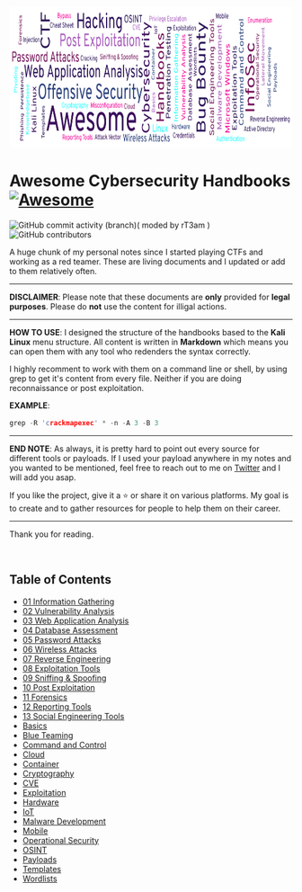 <p align="center">
  <img width="700" height="250" src="https://github.com/0xsyr0/Awesome-Cybersecurity-Handbooks/blob/main/images/awesome-cybersecurity-handbooks.png">
</p>

# Awesome Cybersecurity Handbooks [![Awesome](https://cdn.rawgit.com/sindresorhus/awesome/d7305f38d29fed78fa85652e3a63e154dd8e8829/media/badge.svg)](https://github.com/sindresorhus/awesome)

![GitHub commit activity (branch)](https://img.shields.io/github/commit-activity/m/0xsyr0/Awesome-Cybersecurity-Handbooks)( moded by rT3am ) ![GitHub contributors](https://img.shields.io/github/contributors/0xsyr0/Awesome-Cybersecurity-Handbooks)

A huge chunk of my personal notes since I started playing CTFs and working as a red teamer. These are living documents and I updated or add to them relatively often.

---

**DISCLAIMER**: Please note that these documents are **only** provided for **legal purposes**. Please do **not** use the content for illigal actions.

---

**HOW TO USE**: I designed the structure of the handbooks based to the **Kali Linux** menu structure. All content is written in **Markdown** which means you can open them with any tool who redenders the syntax correctly.

I highly recomment to work with them on a command line or shell, by using grep to get it's content from every file. Neither if you are doing reconnaissance or post exploitation.

**EXAMPLE**: 

```c
grep -R 'crackmapexec' * -n -A 3 -B 3
```

---

**END NOTE**: As always, it is pretty hard to point out every source for different tools or payloads. If I used your payload anywhere in my notes and you wanted to be mentioned, feel free to reach out to me on [Twitter](https://twitter.com/syr0_) and I will add you asap.

If you like the project, give it a :star: or share it on various platforms. My goal is to create and to gather resources for people to help them on their career.

---

Thank you for reading.

<br>

## Table of Contents

- [01 Information Gathering](https://github.com/0xsyr0/Awesome-Cybersecurity-Handbooks/blob/main/handbooks/01_information_gathering.md)
- [02 Vulnerability Analysis](https://github.com/0xsyr0/Awesome-Cybersecurity-Handbooks/blob/main/handbooks/02_vulnerability_analysis.md)
- [03 Web Application Analysis](https://github.com/0xsyr0/Awesome-Cybersecurity-Handbooks/blob/main/handbooks/03_web_application_analysis.md)
- [04 Database Assessment](https://github.com/0xsyr0/Awesome-Cybersecurity-Handbooks/blob/main/handbooks/04_database_assessment.md)
- [05 Password Attacks](https://github.com/0xsyr0/Awesome-Cybersecurity-Handbooks/blob/main/handbooks/05_password_attacks.md)
- [06 Wireless Attacks](https://github.com/0xsyr0/Awesome-Cybersecurity-Handbooks/blob/main/handbooks/06_wireless_attacks.md)
- [07 Reverse Engineering](https://github.com/0xsyr0/Awesome-Cybersecurity-Handbooks/blob/main/handbooks/07_reverse_engineering.md)
- [08 Exploitation Tools](https://github.com/0xsyr0/Awesome-Cybersecurity-Handbooks/blob/main/handbooks/08_exploitation_tools.md)
- [09 Sniffing & Spoofing](https://github.com/0xsyr0/Awesome-Cybersecurity-Handbooks/blob/main/handbooks/09_sniffing_%26_spoofing.md)
- [10 Post Exploitation](https://github.com/0xsyr0/Awesome-Cybersecurity-Handbooks/blob/main/handbooks/10_post_exploitation.md)
- [11 Forensics](https://github.com/0xsyr0/Awesome-Cybersecurity-Handbooks/blob/main/handbooks/11_forensics.md)
- [12 Reporting Tools](https://github.com/0xsyr0/Awesome-Cybersecurity-Handbooks/blob/main/handbooks/12_reporting_tools.md)
- [13 Social Engineering Tools](https://github.com/0xsyr0/Awesome-Cybersecurity-Handbooks/blob/main/handbooks/13_social_engineering_tools.md)
- [Basics](https://github.com/0xsyr0/Awesome-Cybersecurity-Handbooks/blob/main/handbooks/basics.md)
- [Blue Teaming](https://github.com/0xsyr0/Awesome-Cybersecurity-Handbooks/blob/main/handbooks/blue_teaming.md)
- [Command and Control](https://github.com/0xsyr0/Awesome-Cybersecurity-Handbooks/blob/main/handbooks/command_and_control.md)
- [Cloud](https://github.com/0xsyr0/Awesome-Cybersecurity-Handbooks/blob/main/handbooks/cloud.md)
- [Container](https://github.com/0xsyr0/Awesome-Cybersecurity-Handbooks/blob/main/handbooks/container.md)
- [Cryptography](https://github.com/0xsyr0/Awesome-Cybersecurity-Handbooks/blob/main/handbooks/cryptography.md)
- [CVE](https://github.com/0xsyr0/Awesome-Cybersecurity-Handbooks/blob/main/handbooks/cve.md)
- [Exploitation](https://github.com/0xsyr0/Awesome-Cybersecurity-Handbooks/blob/main/handbooks/exploitation.md)
- [Hardware](https://github.com/0xsyr0/Awesome-Cybersecurity-Handbooks/blob/main/handbooks/hardware.md)
- [IoT](https://github.com/0xsyr0/Awesome-Cybersecurity-Handbooks/blob/main/handbooks/iot.md)
- [Malware Development](https://github.com/0xsyr0/Awesome-Cybersecurity-Handbooks/blob/main/handbooks/malware_development.md)
- [Mobile](https://github.com/0xsyr0/Awesome-Cybersecurity-Handbooks/blob/main/handbooks/mobile.md)
- [Operational Security](https://github.com/0xsyr0/Awesome-Cybersecurity-Handbooks/blob/main/handbooks/operational_security.md)
- [OSINT](https://github.com/0xsyr0/Awesome-Cybersecurity-Handbooks/blob/main/handbooks/osint.md)
- [Payloads](https://github.com/0xsyr0/Awesome-Cybersecurity-Handbooks/blob/main/handbooks/payloads.md)
- [Templates](https://github.com/0xsyr0/Awesome-Cybersecurity-Handbooks/blob/main/handbooks/templates.md)
- [Wordlists](https://github.com/0xsyr0/Awesome-Cybersecurity-Handbooks/blob/main/handbooks/wordlists.md)
